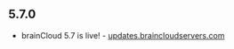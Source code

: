 ## 5.7.0

* brainCloud 5.7 is live! - [updates.braincloudservers.com](https://updates.braincloudservers.com/braincloud-5.7-is-live-2CLjcA)